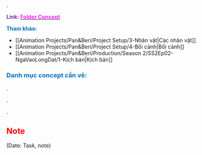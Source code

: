 .

<span style="font-weight:bold; color:rgb(112, 48, 160)">Link: </span>[<span style="font-weight:bold; color:rgb(251, 31, 255)">Folder Concept</span>](file:///D:%5CPROJECTS%5CPan&Beri%5C2.Production%5CSeason%202%5CSS2Ep02-NgaVaoLongDat%5C2.Concept)

<span style="font-weight:bold; color:rgb(0, 112, 192)">Tham khảo:</span>
* [[Animation Projects/Pan&Beri/Project Setup/3-Nhân vật|Các nhân vật]]
* [[Animation Projects/Pan&Beri/Project Setup/4-Bối cảnh|Bối cảnh]]
* [[Animation Projects/Pan&Beri/Production/Season 2/SS2Ep02-NgaVaoLongDat/1-Kịch bản|Kịch bản]]

### <span style="font-weight:bold; color:rgb(0, 112, 192)">Danh mục concept cần vẽ:</span>

.

.

.

## <span style="color:rgb(255, 0, 0)">Note</span> 
(Date: Task, note)